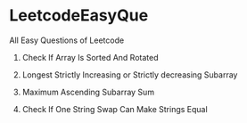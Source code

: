 # LeetcodeEasyQue
All Easy Questions of Leetcode
1. Check If Array Is Sorted And Rotated
   
2. Longest Strictly Increasing or Strictly decreasing Subarray

3. Maximum Ascending Subarray Sum

4. Check If One String Swap Can Make Strings Equal
